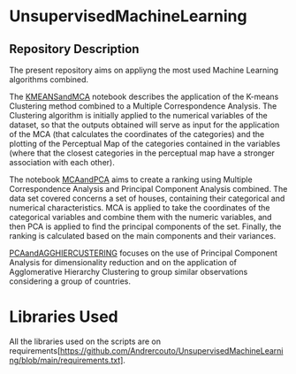 # UnsupervisedMachineLearning

## Repository Description

The present repository aims on appliyng the most used Machine Learning algorithms combined.

  The [KMEANSandMCA](https://github.com/Andrercouto/UnsupervisedMachineLearning/blob/main/KMEANSandMCA.ipynb) notebook describes the application of the K-means Clustering method combined to a Multiple Correspondence Analysis. The Clustering algorithm is initially applied to the numerical variables of the dataset, so that the outputs obtained will serve as input for the application of the MCA (that calculates the coordinates of the categories) and the plotting of the Perceptual Map of the categories contained in the variables (where that the closest categories in the perceptual map have a stronger association with each other).
  
 The notebook [MCAandPCA](https://github.com/Andrercouto/UnsupervisedMachineLearning/blob/main/MCAandPCA.ipynb) aims to create a ranking using Multiple Correspondence Analysis and Principal Component Analysis combined. The data set covered concerns a set of houses, containing their categorical and numerical characteristics. MCA is applied to take the coordinates of the categorical variables and combine them with the numeric variables, and then PCA is applied to find the principal components of the set. Finally, the ranking is calculated based on the main components and their variances.
 
 [PCAandAGGHIERCUSTERING](https://github.com/Andrercouto/UnsupervisedMachineLearning/blob/main/PCAandAGGHIERCUSTERING.ipynb) focuses on the use of Principal Component Analysis for dimensionality reduction and on the application of Agglomerative Hierarchy Clustering to group similar observations considering a group of countries.
 
 
 # Libraries Used
 
 All the libraries used on the scripts are on requirements[https://github.com/Andrercouto/UnsupervisedMachineLearning/blob/main/requirements.txt].
